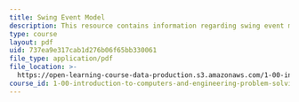 ```yaml
---
title: Swing Event Model
description: This resource contains information regarding swing event model.
type: course
layout: pdf
uid: 737ea9e317cab1d276b06f65bb330061
file_type: application/pdf
file_location: >-
  https://open-learning-course-data-production.s3.amazonaws.com/1-00-introduction-to-computers-and-engineering-problem-solving-spring-2012/737ea9e317cab1d276b06f65bb330061_MIT1_00S12_Lec_18.pdf
course_id: 1-00-introduction-to-computers-and-engineering-problem-solving-spring-2012
---
```

